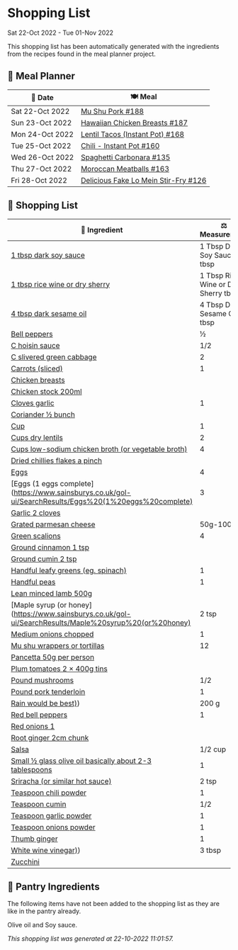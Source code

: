 # Shopping List

Sat 22-Oct 2022 - Tue 01-Nov 2022

This shopping list has been automatically generated with the ingredients from the recipes found in the meal planner project.

## 📅 Meal Planner

|📅 Date| 🍽️ Meal|
|----|----|
|Sat 22-Oct 2022|[Mu Shu Pork #188](https://github.com/bryanbr23/Recipes/issues/188)|
|Sun 23-Oct 2022|[Hawaiian Chicken Breasts #187](https://github.com/bryanbr23/Recipes/issues/187)|
|Mon 24-Oct 2022|[Lentil Tacos (Instant Pot) #168](https://github.com/bryanbr23/Recipes/issues/168)|
|Tue 25-Oct 2022|[Chili - Instant Pot #160](https://github.com/bryanbr23/Recipes/issues/160)|
|Wed 26-Oct 2022|[Spaghetti Carbonara #135](https://github.com/bryanbr23/Recipes/issues/135)|
|Thu 27-Oct 2022|[Moroccan Meatballs #163](https://github.com/bryanbr23/Recipes/issues/163)|
|Fri 28-Oct 2022|[Delicious Fake Lo Mein Stir-Fry #126](https://github.com/bryanbr23/Recipes/issues/126)|

## 🛒 Shopping List

| 🍌 Ingredient| ⚖️ Measurement|
|----------|-----------|
|[1 tbsp dark soy sauce](https://www.sainsburys.co.uk/gol-ui/SearchResults/1%20tbsp%20dark%20soy%20sauce)|1 Tbsp Dark Soy Sauce tbsp|
|[1 tbsp rice wine or dry sherry](https://www.sainsburys.co.uk/gol-ui/SearchResults/1%20tbsp%20rice%20wine%20or%20dry%20sherry)|1 Tbsp Rice Wine or Dry Sherry tbsp|
|[4 tbsp dark sesame oil](https://www.sainsburys.co.uk/gol-ui/SearchResults/4%20tbsp%20dark%20sesame%20oil)|4 Tbsp Dark Sesame Oil tbsp|
|[Bell peppers](https://www.sainsburys.co.uk/gol-ui/SearchResults/Bell%20peppers)|½|
|[C hoisin sauce](https://www.sainsburys.co.uk/gol-ui/SearchResults/C%20hoisin%20sauce)|1/2|
|[C slivered green cabbage](https://www.sainsburys.co.uk/gol-ui/SearchResults/C%20slivered%20green%20cabbage)|2|
|[Carrots (sliced)](https://www.sainsburys.co.uk/gol-ui/SearchResults/Carrots%20(sliced))|1|
|[Chicken breasts](https://www.sainsburys.co.uk/gol-ui/SearchResults/Chicken%20breasts)||
|[Chicken stock 200ml](https://www.sainsburys.co.uk/gol-ui/SearchResults/Chicken%20stock%20200ml)||
|[Cloves garlic](https://www.sainsburys.co.uk/gol-ui/SearchResults/Cloves%20garlic)|1|
|[Coriander ½ bunch](https://www.sainsburys.co.uk/gol-ui/SearchResults/Coriander%20½%20bunch)||
|[Cup](https://www.sainsburys.co.uk/gol-ui/SearchResults/Cup)|1|
|[Cups dry lentils](https://www.sainsburys.co.uk/gol-ui/SearchResults/Cups%20dry%20lentils)|2|
|[Cups low-sodium chicken broth (or vegetable broth)](https://www.sainsburys.co.uk/gol-ui/SearchResults/Cups%20low-sodium%20chicken%20broth%20(or%20vegetable%20broth))|4|
|[Dried chillies flakes a pinch](https://www.sainsburys.co.uk/gol-ui/SearchResults/Dried%20chillies%20flakes%20a%20pinch)||
|[Eggs](https://www.sainsburys.co.uk/gol-ui/SearchResults/Eggs)|4|
|[Eggs (1 eggs complete](https://www.sainsburys.co.uk/gol-ui/SearchResults/Eggs%20(1%20eggs%20complete)|3|
|[Garlic 2 cloves](https://www.sainsburys.co.uk/gol-ui/SearchResults/Garlic%202%20cloves)||
|[Grated parmesan cheese](https://www.sainsburys.co.uk/gol-ui/SearchResults/Grated%20parmesan%20cheese)|50g-100g|
|[Green scalions](https://www.sainsburys.co.uk/gol-ui/SearchResults/Green%20scalions)|4|
|[Ground cinnamon 1 tsp](https://www.sainsburys.co.uk/gol-ui/SearchResults/Ground%20cinnamon%201%20tsp)||
|[Ground cumin 2 tsp](https://www.sainsburys.co.uk/gol-ui/SearchResults/Ground%20cumin%202%20tsp)||
|[Handful leafy greens (eg. spinach)](https://www.sainsburys.co.uk/gol-ui/SearchResults/Handful%20leafy%20greens%20(eg.%20spinach))|1|
|[Handful peas](https://www.sainsburys.co.uk/gol-ui/SearchResults/Handful%20peas)|1|
|[Lean minced lamb 500g](https://www.sainsburys.co.uk/gol-ui/SearchResults/Lean%20minced%20lamb%20500g)||
|[Maple syrup (or honey](https://www.sainsburys.co.uk/gol-ui/SearchResults/Maple%20syrup%20(or%20honey)|2 tsp|
|[Medium onions chopped](https://www.sainsburys.co.uk/gol-ui/SearchResults/Medium%20onions%20chopped)|1|
|[Mu shu wrappers or tortillas](https://www.sainsburys.co.uk/gol-ui/SearchResults/Mu%20shu%20wrappers%20or%20tortillas)|12|
|[Pancetta 50g per person](https://www.sainsburys.co.uk/gol-ui/SearchResults/Pancetta%2050g%20per%20person)||
|[Plum tomatoes 2 × 400g tins](https://www.sainsburys.co.uk/gol-ui/SearchResults/Plum%20tomatoes%202%20×%20400g%20tins)||
|[Pound mushrooms](https://www.sainsburys.co.uk/gol-ui/SearchResults/Pound%20mushrooms)|1/2|
|[Pound pork tenderloin](https://www.sainsburys.co.uk/gol-ui/SearchResults/Pound%20pork%20tenderloin)|1|
|[Rain would be best)](https://www.sainsburys.co.uk/gol-ui/SearchResults/Rain%20would%20be%20best))|200 g|
|[Red bell peppers](https://www.sainsburys.co.uk/gol-ui/SearchResults/Red%20bell%20peppers)|1|
|[Red onions 1](https://www.sainsburys.co.uk/gol-ui/SearchResults/Red%20onions%201)||
|[Root ginger 2cm chunk](https://www.sainsburys.co.uk/gol-ui/SearchResults/Root%20ginger%202cm%20chunk)||
|[Salsa](https://www.sainsburys.co.uk/gol-ui/SearchResults/Salsa)|1/2 cup|
|[Small ½ glass olive oil basically about 2-3 tablespoons](https://www.sainsburys.co.uk/gol-ui/SearchResults/Small%20½%20glass%20olive%20oil%20basically%20about%202-3%20tablespoons)|1|
|[Sriracha (or similar hot sauce)](https://www.sainsburys.co.uk/gol-ui/SearchResults/Sriracha%20(or%20similar%20hot%20sauce))|2 tsp|
|[Teaspoon chili powder](https://www.sainsburys.co.uk/gol-ui/SearchResults/Teaspoon%20chili%20powder)|1|
|[Teaspoon cumin](https://www.sainsburys.co.uk/gol-ui/SearchResults/Teaspoon%20cumin)|1/2|
|[Teaspoon garlic powder](https://www.sainsburys.co.uk/gol-ui/SearchResults/Teaspoon%20garlic%20powder)|1|
|[Teaspoon onions powder](https://www.sainsburys.co.uk/gol-ui/SearchResults/Teaspoon%20onions%20powder)|1|
|[Thumb ginger](https://www.sainsburys.co.uk/gol-ui/SearchResults/Thumb%20ginger)|1|
|[White wine vinegar)](https://www.sainsburys.co.uk/gol-ui/SearchResults/White%20wine%20vinegar))|3 tbsp|
|[Zucchini](https://www.sainsburys.co.uk/gol-ui/SearchResults/Zucchini)||

## 🏪 Pantry Ingredients

The following items have not been added to the shopping list as they are like in the pantry already.

Olive oil and Soy sauce.


_This shopping list was generated at 22-10-2022 11:01:57._